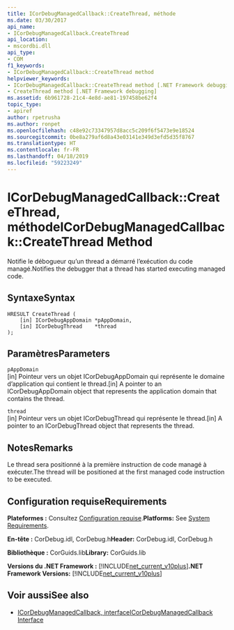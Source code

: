 ```yaml
---
title: ICorDebugManagedCallback::CreateThread, méthode
ms.date: 03/30/2017
api_name:
- ICorDebugManagedCallback.CreateThread
api_location:
- mscordbi.dll
api_type:
- COM
f1_keywords:
- ICorDebugManagedCallback::CreateThread method
helpviewer_keywords:
- ICorDebugManagedCallback::CreateThread method [.NET Framework debugging]
- CreateThread method [.NET Framework debugging]
ms.assetid: 6b961728-21c4-4e8d-ae81-197458be62f4
topic_type:
- apiref
author: rpetrusha
ms.author: ronpet
ms.openlocfilehash: c48e92c73347957d8acc5c209f6f5473e9e18524
ms.sourcegitcommit: 0be8a279af6d8a43e03141e349d3efd5d35f8767
ms.translationtype: HT
ms.contentlocale: fr-FR
ms.lasthandoff: 04/18/2019
ms.locfileid: "59223249"
---
```

# <a name="icordebugmanagedcallbackcreatethread-method"></a><span data-ttu-id="d3b73-102">ICorDebugManagedCallback::CreateThread, méthode</span><span class="sxs-lookup"><span data-stu-id="d3b73-102">ICorDebugManagedCallback::CreateThread Method</span></span>
<span data-ttu-id="d3b73-103">Notifie le débogueur qu’un thread a démarré l’exécution du code managé.</span><span class="sxs-lookup"><span data-stu-id="d3b73-103">Notifies the debugger that a thread has started executing managed code.</span></span>  
  
## <a name="syntax"></a><span data-ttu-id="d3b73-104">Syntaxe</span><span class="sxs-lookup"><span data-stu-id="d3b73-104">Syntax</span></span>  
  
```  
HRESULT CreateThread (  
    [in] ICorDebugAppDomain *pAppDomain,  
    [in] ICorDebugThread    *thread  
);  
```  
  
## <a name="parameters"></a><span data-ttu-id="d3b73-105">Paramètres</span><span class="sxs-lookup"><span data-stu-id="d3b73-105">Parameters</span></span>  
 `pAppDomain`  
 <span data-ttu-id="d3b73-106">[in] Pointeur vers un objet ICorDebugAppDomain qui représente le domaine d’application qui contient le thread.</span><span class="sxs-lookup"><span data-stu-id="d3b73-106">[in] A pointer to an ICorDebugAppDomain object that represents the application domain that contains the thread.</span></span>  
  
 `thread`  
 <span data-ttu-id="d3b73-107">[in] Pointeur vers un objet ICorDebugThread qui représente le thread.</span><span class="sxs-lookup"><span data-stu-id="d3b73-107">[in] A pointer to an ICorDebugThread object that represents the thread.</span></span>  
  
## <a name="remarks"></a><span data-ttu-id="d3b73-108">Notes</span><span class="sxs-lookup"><span data-stu-id="d3b73-108">Remarks</span></span>  
 <span data-ttu-id="d3b73-109">Le thread sera positionné à la première instruction de code managé à exécuter.</span><span class="sxs-lookup"><span data-stu-id="d3b73-109">The thread will be positioned at the first managed code instruction to be executed.</span></span>  
  
## <a name="requirements"></a><span data-ttu-id="d3b73-110">Configuration requise</span><span class="sxs-lookup"><span data-stu-id="d3b73-110">Requirements</span></span>  
 <span data-ttu-id="d3b73-111">**Plateformes :** Consultez [Configuration requise](../../../../docs/framework/get-started/system-requirements.md).</span><span class="sxs-lookup"><span data-stu-id="d3b73-111">**Platforms:** See [System Requirements](../../../../docs/framework/get-started/system-requirements.md).</span></span>  
  
 <span data-ttu-id="d3b73-112">**En-tête :** CorDebug.idl, CorDebug.h</span><span class="sxs-lookup"><span data-stu-id="d3b73-112">**Header:** CorDebug.idl, CorDebug.h</span></span>  
  
 <span data-ttu-id="d3b73-113">**Bibliothèque :** CorGuids.lib</span><span class="sxs-lookup"><span data-stu-id="d3b73-113">**Library:** CorGuids.lib</span></span>  
  
 <span data-ttu-id="d3b73-114">**Versions du .NET Framework :** [!INCLUDE[net_current_v10plus](../../../../includes/net-current-v10plus-md.md)]</span><span class="sxs-lookup"><span data-stu-id="d3b73-114">**.NET Framework Versions:** [!INCLUDE[net_current_v10plus](../../../../includes/net-current-v10plus-md.md)]</span></span>  
  
## <a name="see-also"></a><span data-ttu-id="d3b73-115">Voir aussi</span><span class="sxs-lookup"><span data-stu-id="d3b73-115">See also</span></span>

- [<span data-ttu-id="d3b73-116">ICorDebugManagedCallback, interface</span><span class="sxs-lookup"><span data-stu-id="d3b73-116">ICorDebugManagedCallback Interface</span></span>](../../../../docs/framework/unmanaged-api/debugging/icordebugmanagedcallback-interface.md)
